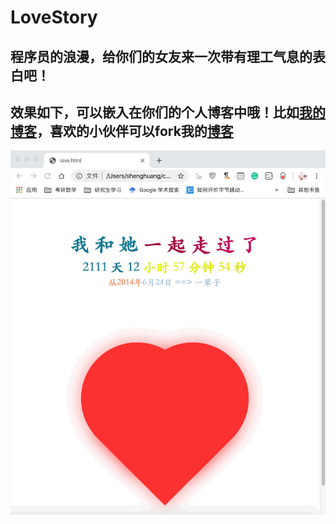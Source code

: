 # LoveStory
## 程序员的浪漫，给你们的女友来一次带有理工气息的表白吧！
## 效果如下，可以嵌入在你们的个人博客中哦！比如[我的博客](http://www.hslovelal.top/lovestory)，喜欢的小伙伴可以fork我的[博客](https://github.com/Mrhs121/blog)

![image](https://github.com/Mrhs121/LoveStory/blob/master/iShot2020-04-04%E4%B8%8B%E5%8D%8812.57.53.gif)
